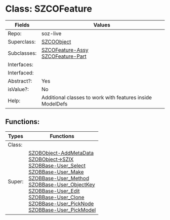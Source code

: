 
# Class:	SZCOFeature

| Fields | Values |
| --------- | --------- |
| Repo: | soz-live |
| Superclass: | [SZCOObject](SZCOObject.html) |
| Subclasses: | [SZCOFeature-Assy](SZCOFeature-Assy.html) <br> [SZCOFeature-Part](SZCOFeature-Part.html) |
| Interfaces: |  |
| Interfaced: |  |
| Abstract?: | Yes |
| isValue?: | No |
| Help: | Additional classes to work with features inside ModelDefs |


## Functions:

| Types | Functions |
| --------- | --------- |
| Class: |  |
| Super: | [SZOBObject-AddMetaData](SZOBObject.html) <br> [SZOBObject->SZIX](SZOBObject.html) <br> [SZOBBase-User_Select](SZOBBase.html) <br> [SZOBBase-User_Make](SZOBBase.html) <br> [SZOBBase-User_Method](SZOBBase.html) <br> [SZOBBase-User_ObjectKey](SZOBBase.html) <br> [SZOBBase-User_Edit](SZOBBase.html) <br> [SZOBBase-User_Clone](SZOBBase.html) <br> [SZOBBase-User_PickNode](SZOBBase.html) <br> [SZOBBase-User_PickModel](SZOBBase.html) |



